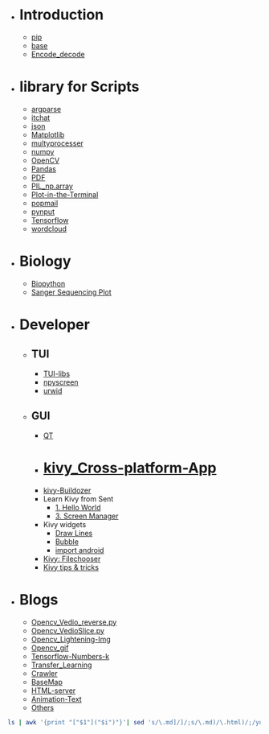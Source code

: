 - # Introduction
  - [pip](pip.html)
  - [base](base.html)
  - [Encode_decode](Encode_decode.html)

- # library for Scripts
  - [argparse](argparse.html)
  - [itchat](itchat.html)
  - [json](json.html)
  - [Matplotlib](Matplotlib.html)
  - [multyprocesser](multyprocesser.html)
  - [numpy](numpy.html)
  - [OpenCV](OpenCV.html)
  - [Pandas](Pandas.html)
  - [PDF](PDF.html)
  - [PIL_np.array](PIL_np.array.html)
  - [Plot-in-the-Terminal](Plot-in-the-Terminal.html)
  - [popmail](popmail.html)
  - [pynput](pynput.html)
  - [Tensorflow](Tensorflow.html)
  - [wordcloud](wordcloud.html)

- # Biology
  - [Biopython](Biopython.html)
  - [Sanger Sequencing Plot](Bio_SSP.html)

- # Developer
  - ## TUI
    - [TUI-libs](TUI-libs.html)
    - [npyscreen](npyscreen.html)
    - [urwid](urwid.html)
  - ## GUI
    - [QT](QT.html)
    - # [kivy_Cross-platform-App](kivy_Cross-platform-App.html)
    - [kivy-Buildozer](kivy-Buildozer.html)
    - Learn Kivy from Sent
      - [1. Hello World](Kivy_sent1.html)
      - [3. Screen Manager](Kivy_sent3.html)
    - Kivy widgets
      - [Draw Lines](Kivy_sline.html)
      - [Bubble](Kivy_bubble.html)
      - [import android](kivy_platform.html)
    - [Kivy: Filechooser](kivy_filechooser.html)
    - [Kivy tips & tricks](kivy_tips.html)
- # Blogs
  - [Opencv_Vedio_reverse.py](Vedio_reverse.py.html)
  - [Opencv_VedioSlice.py](VedioSlice.py.html)
  - [Opencv_Lightening-Img](Lightening-Img.html)
  - [Opencv_gif](Opencv_gif.html)
  - [Tensorflow-Numbers-k](Tensorflow-Numbers-k.html)
  - [Transfer_Learning](Transfer_Learning.html)
  - [Crawler](Crawler.html)
  - [BaseMap](BaseMap.html)
  - [HTML-server](HTML-server.html)
  - [Animation-Text](Animation-Text.html)
  - [Others](Others.html)

```bash
ls | awk '{print "["$1"]("$i")"}'| sed 's/\.md]/]/;s/\.md)/\.html)/;/yuque.yml/d;/(summary.html)/d' > P-index.md
```
